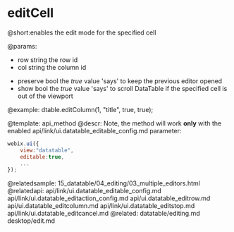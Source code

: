 editCell
=============
@short:enables the edit mode for the specified cell 
	

@params:
- row	string	the row id
- col   string   the column id
* preserve	bool	the <i>true</i> value 'says' to keep the previous editor opened
* show	bool	the <i>true</i> value 'says' to scroll DataTable if the specified cell is out of the viewport


@example:
dtable.editColumn(1, "title", true, true);

@template:	api_method
@descr:
Note, the method will work **only** with the enabled api/link/ui.datatable_editable_config.md parameter:

~~~js
webix.ui({
    view:"datatable",
    editable:true,
    ...
});
~~~

@relatedsample:
	15_datatable/04_editing/03_multiple_editors.html
@relatedapi:
	api/link/ui.datatable_editable_config.md
    api/link/ui.datatable_editaction_config.md
    api/ui.datatable_editrow.md
    api/ui.datatable_editcolumn.md
    api/link/ui.datatable_editstop.md
    api/link/ui.datatable_editcancel.md
@related:
	datatable/editing.md
    desktop/edit.md

